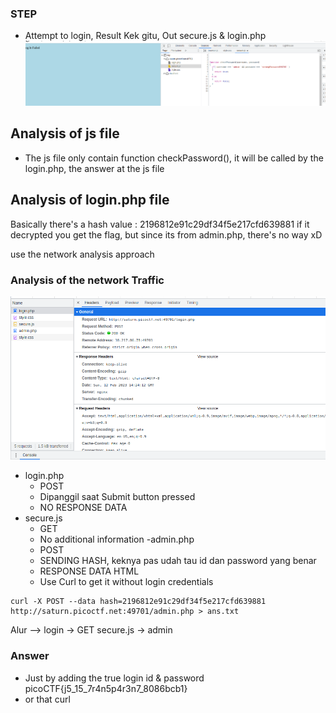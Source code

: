 ### STEP 
- Attempt to login, Result Kek gitu, Out secure.js & login.php
![fact1](fact1.png)



## Analysis of js file
- The js file only contain function checkPassword(), it will be called by the login.php, the answer at the js file

## Analysis of login.php file
Basically there's a hash value :
2196812e91c29df34f5e217cfd639881
if it decrypted you get the flag, but since its from admin.php, there's no way xD

use the network analysis approach

### Analysis of the network Traffic

![fact2](fact2.png)
- login.php
    - POST 
    - Dipanggil saat Submit button pressed
    - NO RESPONSE DATA
- secure.js
    - GET
    - No additional information
-admin.php
    - POST
    - SENDING HASH, keknya pas udah tau id dan password yang benar
    - RESPONSE DATA HTML
    - Use Curl to get it without login credentials
```
curl -X POST --data hash=2196812e91c29df34f5e217cfd639881 http://saturn.picoctf.net:49701/admin.php > ans.txt
```

Alur --> login -> GET secure.js -> admin 


### Answer
- Just by adding the true login id & password 
    picoCTF{j5_15_7r4n5p4r3n7_8086bcb1}
- or that curl